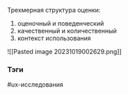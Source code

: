 Трехмерная структура оценки:
1. оценочный и поведенческий 
2. качественный и количественный 
3. контекст использования 

![[Pasted image 20231019002629.png]]


### Тэги
#ux-исследования 
